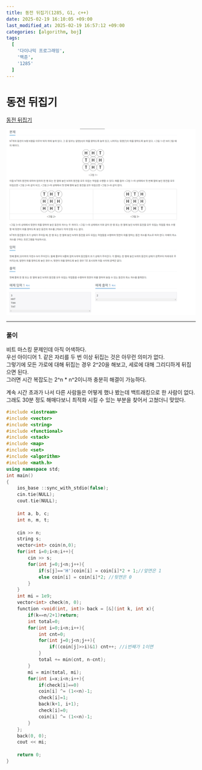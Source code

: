 ```yaml
---
title: 동전 뒤집기(1285, G1, c++)
date: 2025-02-19 16:10:05 +09:00
last_modified_at: 2025-02-19 16:57:12 +09:00
categories: [algorithm, boj]
tags:
  [
    '다이나믹 프로그래밍',
    '백준',
    '1285'
  ]
---
```

# **동전 뒤집기**

[동전 뒤집기](https://www.acmicpc.net/problem/1285)

![image](/assets/img/algorithm/동전뒤집기_1.PNG)

---
### 풀이
비트 마스킹 문제인데 아직 어색하다.<br>
우선 아이디어 1. 같은 자리를 두 번 이상 뒤집는 것은 아무런 의미가 없다.<br>
그렇기에 모든 가로에 대해 뒤집는 경우 2^20을 해보고, 세로에 대해 그리디하게 뒤집으면 된다.<br>
그러면 시간 복잡도는 2^n \* n^2이니까 충분히 해결이 가능하다.<br>

계속 시간 초과가 나서 다른 사람들은 어떻게 했나 봤는데 백트래킹으로 한 사람이 없다.<br>
그래도 30분 정도 해매다보니 최적화 시킬 수 있는 부분을 찾어서 고쳤더니 맞았다.<br>

```c++
#include <iostream>
#include <vector>
#include <string>
#include <functional>
#include <stack>
#include <map>
#include <set>
#include <algorithm>
#include <math.h>
using namespace std;
int main()
{
    ios_base ::sync_with_stdio(false);
    cin.tie(NULL);
    cout.tie(NULL);

    int a, b, c;
    int n, m, t;
    
    cin >> n;
    string s;
    vector<int> coin(n,0);
    for(int i=0;i<n;i++){
        cin >> s;
        for(int j=0;j<n;j++){
            if(s[j]=='H')coin[i] = coin[i]*2 + 1;//앞면은 1
            else coin[i] = coin[i]*2; //뒷면은 0
        }
    }
    int mi = 1e9;
    vector<int> check(n, 0);
    function <void(int, int)> back = [&](int k, int x){
        if(k==n/2+1)return;
        int total=0;
        for(int i=0;i<n;i++){
            int cnt=0;
            for(int j=0;j<n;j++){
                if((coin[j]>>i)&1) cnt++; //i번째가 1이면
            }
            total += min(cnt, n-cnt);
        }
        mi = min(total, mi);
        for(int i=x;i<n;i++){
            if(check[i]==0)
            coin[i] ^= (1<<n)-1;
            check[i]=1;
            back(k+1, i+1);
            check[i]=0;
            coin[i] ^= (1<<n)-1;
        }
    };
    back(0, 0);
    cout << mi;

    return 0;
}
```
